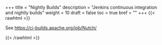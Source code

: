 +++
title = "Nightly Builds"
description = "Jenkins continuous integration and nightly builds"
weight = 10
draft = false
toc = true
bref = ""
+++
{{< rawhtml >}}
<p>See <a href="https://ci-builds.apache.org/job/Nutch/" target="_blank" rel="noopener noreferrer">https://ci-builds.apache.org/job/Nutch/</a></p>
{{< /rawhtml >}}